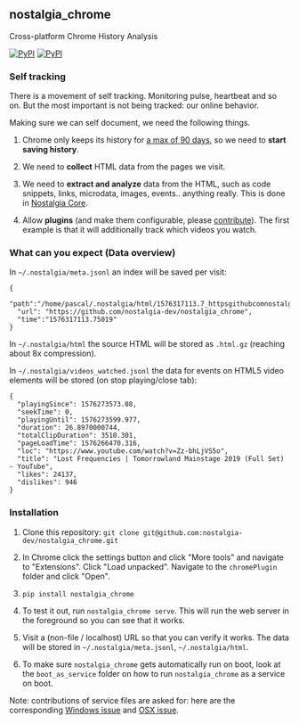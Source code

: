 ## nostalgia_chrome

Cross-platform Chrome History Analysis

[![PyPI](https://img.shields.io/pypi/v/nostalgia_chrome.svg?style=flat-square)](https://pypi.python.org/pypi/nostalgia_chrome/)
[![PyPI](https://img.shields.io/pypi/pyversions/nostalgia_chrome.svg?style=flat-square)](https://pypi.python.org/pypi/nostalgia_chrome/)

### Self tracking

There is a movement of self tracking. Monitoring pulse, heartbeat and so on. But the most important is not being tracked: our online behavior.

Making sure we can self document, we need the following things.

1. Chrome only keeps its history for [a max of 90 days](https://support.google.com/chrome/answer/95589), so we need to **start saving history**.

1. We need to **collect** HTML data from the pages we visit.

1. We need to **extract and analyze** data from the HTML, such as code snippets, links, microdata, images, events.. anything really. This is done in [Nostalgia Core](https://github.com/nostalgia-dev/nostalgia).

4. Allow **plugins** (and make them configurable, please [contribute](https://github.com/nostalgia-dev/nostalgia_chrome/issues/2)). The first example is that it will additionally track which videos you watch.

### What can you expect (Data overview)

In `~/.nostalgia/meta.jsonl` an index will be saved per visit:

    {
      "path":"/home/pascal/.nostalgia/html/1576317113.7_httpsgithubcomnostalgiadevnostalgia_chrome.html.gz",
      "url": "https://github.com/nostalgia-dev/nostalgia_chrome",
      "time":"1576317113.75019"
    }


In `~/.nostalgia/html` the source HTML will be stored as `.html.gz` (reaching about 8x compression).

In `~/.nostalgia/videos_watched.jsonl` the data for events on HTML5 video elements will be stored (on stop playing/close tab):

    {
      "playingSince": 1576273573.08,
      "seekTime": 0,
      "playingUntil": 1576273599.977,
      "duration": 26.8970000744,
      "totalClipDuration": 3510.301,
      "pageLoadTime": 1576266470.316,
      "loc": "https://www.youtube.com/watch?v=Zz-bhLjVS5o",
      "title": "Lost Frequencies | Tomorrowland Mainstage 2019 (Full Set) - YouTube",
      "likes": 24137,
      "dislikes": 946
    }

### Installation

1. Clone this repository: `git clone git@github.com:nostalgia-dev/nostalgia_chrome.git`

1. In Chrome click the settings button and click "More tools" and navigate to "Extensions". Click "Load unpacked". Navigate to the `chromePlugin` folder and click "Open".

1. `pip install nostalgia_chrome`

1. To test it out, run `nostalgia_chrome serve`. This will run the web server in the foreground so you can see that it works.

1. Visit a (non-file / localhost) URL so that you can verify it works. The data will be stored in `~/.nostalgia/meta.jsonl`, `~/.nostalgia/html`.

1. To make sure `nostalgia_chrome` gets automatically run on boot, look at the `boot_as_service` folder on how to run `nostalgia_chrome` as a service on boot.

Note: contributions of service files are asked for: here are the corresponding [Windows issue](https://github.com/nostalgia-dev/nostalgia_chrome/issues/2) and [OSX issue](https://github.com/nostalgia-dev/nostalgia_chrome/issues/1).
